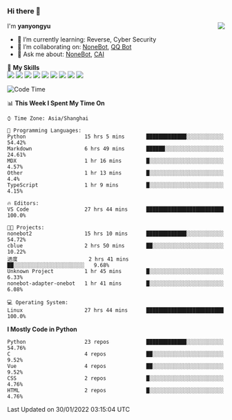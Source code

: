### Hi there 👋

<a href="#">
  <img align="right" src="https://github-readme-stats.vercel.app/api?username=yanyongyu&count_private=true&show_icons=true&bg_color=15,f2f7fd,E0EAFC" />
</a>

I'm **yanyongyu**

- 🌱 I’m currently learning: Reverse, Cyber Security
- 👯 I’m collaborating on: [NoneBot](https://github.com/nonebot), [QQ Bot](https://github.com/Mrs4s/go-cqhttp)
- 💬 Ask me about: [NoneBot](https://github.com/nonebot), [CAI](https://github.com/cscs181/CAI)

🌟 **My Skills**  
![](https://img.shields.io/badge/-Python-3e74a2?style=flat-square&logo=Python&logoColor=fff)
![](https://img.shields.io/badge/-Node.js-339933?style=flat-square&logo=Node.js&logoColor=fff)
![](https://img.shields.io/badge/-Vue-4fc08d?style=flat-square&logo=Vue.js&logoColor=fff)
![](https://img.shields.io/badge/-React-2d98ce?style=flat-square&logo=React&logoColor=fff)
![](https://img.shields.io/badge/-Docker-2496ED?style=flat-square&logo=Docker&logoColor=fff)
![](https://img.shields.io/badge/-Linux-000000?style=flat-square&logo=Linux&logoColor=fff)
![](https://img.shields.io/badge/-MySQL-4479A1?style=flat-square&logo=MySQL&logoColor=fff)
![](https://img.shields.io/badge/-Redis-DC382D?style=flat-square&logo=Redis&logoColor=fff)
![](https://img.shields.io/badge/-MongoDB-47A248?style=flat-square&logo=MongoDB&logoColor=fff)

<!--START_SECTION:waka-->
![Code Time](http://img.shields.io/badge/Code%20Time-2%2C074%20hrs%2032%20mins-blue)

📊 **This Week I Spent My Time On** 

```text
⌚︎ Time Zone: Asia/Shanghai

💬 Programming Languages: 
Python                   15 hrs 5 mins       █████████████░░░░░░░░░░░░   54.42% 
Markdown                 6 hrs 49 mins       ██████░░░░░░░░░░░░░░░░░░░   24.61% 
MDX                      1 hr 16 mins        █░░░░░░░░░░░░░░░░░░░░░░░░   4.57% 
Other                    1 hr 13 mins        █░░░░░░░░░░░░░░░░░░░░░░░░   4.4% 
TypeScript               1 hr 9 mins         █░░░░░░░░░░░░░░░░░░░░░░░░   4.15%

🔥 Editors: 
VS Code                  27 hrs 44 mins      █████████████████████████   100.0%

🐱‍💻 Projects: 
nonebot2                 15 hrs 10 mins      █████████████░░░░░░░░░░░░   54.72% 
cblue                    2 hrs 50 mins       ██░░░░░░░░░░░░░░░░░░░░░░░   10.22% 
进度                       2 hrs 41 mins       ██░░░░░░░░░░░░░░░░░░░░░░░   9.68% 
Unknown Project          1 hr 45 mins        █░░░░░░░░░░░░░░░░░░░░░░░░   6.33% 
nonebot-adapter-onebot   1 hr 41 mins        █░░░░░░░░░░░░░░░░░░░░░░░░   6.08%

💻 Operating System: 
Linux                    27 hrs 44 mins      █████████████████████████   100.0%

```

**I Mostly Code in Python** 

```text
Python                   23 repos            █████████████░░░░░░░░░░░░   54.76% 
C                        4 repos             ██░░░░░░░░░░░░░░░░░░░░░░░   9.52% 
Vue                      4 repos             ██░░░░░░░░░░░░░░░░░░░░░░░   9.52% 
CSS                      2 repos             █░░░░░░░░░░░░░░░░░░░░░░░░   4.76% 
HTML                     2 repos             █░░░░░░░░░░░░░░░░░░░░░░░░   4.76%

```



 Last Updated on 30/01/2022 03:15:04 UTC
<!--END_SECTION:waka-->
